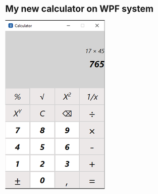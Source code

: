 # My new calculator on WPF system
![Иллюстрация к проекту](https://github.com/plotnikvk/NewWpfCalc/blob/master/NewCalculator/NewCalculator/calc.png)
